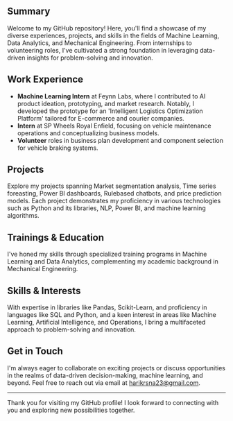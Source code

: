 ## Summary

Welcome to my GitHub repository! Here, you'll find a showcase of my diverse experiences, projects, and skills in the fields of Machine Learning, Data Analytics, and Mechanical Engineering. From internships to volunteering roles, I've cultivated a strong foundation in leveraging data-driven insights for problem-solving and innovation.

## Work Experience

- **Machine Learning Intern** at Feynn Labs, where I contributed to AI product ideation, prototyping, and market research. Notably, I developed the prototype for an 'Intelligent Logistics Optimization Platform' tailored for E-commerce and courier companies.
- **Intern** at SP Wheels Royal Enfield, focusing on vehicle maintenance operations and conceptualizing business models.
- **Volunteer** roles in business plan development and component selection for vehicle braking systems.

## Projects

Explore my projects spanning Market segmentation analysis, Time series foreasting, Power BI dashboards, Rulebased chatbots, and price prediction models. Each project demonstrates my proficiency in various technologies such as Python and its libraries, NLP, Power BI, and machine learning algorithms.

## Trainings & Education

I've honed my skills through specialized training programs in Machine Learning and Data Analytics, complementing my academic background in Mechanical Engineering.

## Skills & Interests

With expertise in libraries like Pandas, Scikit-Learn, and  proficiency in languages like SQL and Python, and a keen interest in areas like Machine Learning, Artificial Intelligence, and Operations, I bring a multifaceted approach to problem-solving and innovation.

## Get in Touch

I'm always eager to collaborate on exciting projects or discuss opportunities in the realms of data-driven decision-making, machine learning, and beyond. Feel free to reach out via email at [harikrsna23@gmail.com](mailto:harikrsna23@gmail.com).

---

Thank you for visiting my GitHub profile! I look forward to connecting with you and exploring new possibilities together.
<!---
harikrsna23/harikrsna23 is a ✨ special ✨ repository because its `README.md` (this file) appears on your GitHub profile.
You can click the Preview link to take a look at your changes.
--->
